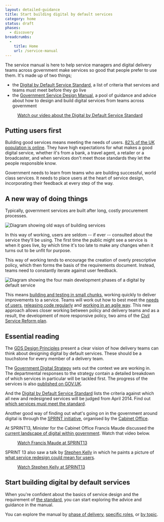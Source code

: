 ```yaml
---
layout: detailed-guidance
title: Start building digital by default services
category: home
status: draft
phases:
  - discovery
breadcrumbs:
  -
    title: Home
    url: /service-manual
---
```


The service manual is here to help service managers and digital delivery teams across government make services so good that people prefer to use them. It's made up of two things;

* the [Digital by Default Service Standard](/service-manual/digital-by-default), a list of criteria that services and teams must meet before they go live
* the [Government Service Design Manual](/service-manual), a pool of guidance and advice about how to design and build digital services from teams across government

<figure class="media-player-wrapper video">
	<a href="https://www.youtube.com/watch?v=RS3krZ1paB4">Watch our video about the Digital by Default Service Standard</a>
</figure>

## Putting users first

Building good services means meeting the needs of users. [82% of the UK population is online](/government/publications/digital-landscape-research). They have high expectations for what makes a good digital service, whether it's from a bank, a travel agent, a retailer or a broadcaster, and when services don't meet those standards they let the people responsible know.

Government needs to learn from teams who are building successful, world class services. It needs to place users at the heart of service design, incorporating their feedback at every step of the way.

## A new way of doing things

Typically, government services are built after long, costly procurement processes.

<img src="/service-manual/assets/images/old-way.png" alt="Diagram showing old ways of building services" />

In this way of working, users are seldom -- if ever -- consulted about the service they'll be using. The first time the public might see a service is when it goes live, by which time it's too late to make any changes when it turns out to be unfit for purpose.

This way of working tends to encourage the creation of overly prescriptive policy, which then forms the basis of the requirements document. Instead, teams need to constantly iterate against user feedback.

<img src="/service-manual/assets/images/DBD_Graph.jpg" alt="Diagram showing the four main development phases of a digital by default service" />

This means [building and testing in small chunks](/service-manual/agile), working quickly to deliver improvements to a service. Teams will work out how to best meet the [needs of users](/service-manual/user-centred-design/user-needs.html), [releasing code regularly](/service-manual/making-software/release-strategies.html) and [working in an agile way](/service-manual/agile). This new approach allows closer working between policy and delivery teams and as a result, the development of more responsive policy, two aims of the [Civil Service Reform plan](http://www.civilservice.gov.uk/wp-content/uploads/2012/06/Civil-Service-Reform-Plan-acc-final.pdf).

## Essential reading

The [GDS Design Principles](/design-principles) present a clear vision of how delivery teams can think about designing digital by default services. These should be a touchstone for every member of a delivery team.

The [Government Digital Strategy](/digitalstrategy) sets out the context we are working in. The departmental responses to the strategy contain a detailed breakdown of which services in particular will be tackled first. The progress of the services is also [published on GOV.UK](https://www.gov.uk/transformation).

And the [Digital by Default Service Standard](/service-manual/digital-by-default) lists the criteria against which all new and redesigned services will be judged from April 2014. Find out [which services must meet the standard](/service-manual/digital-by-default/scope-of-the-standard.html).

Another good way of finding out what's going on in the government around digital is through the [SPRINT initiative](https://gds.blog.gov.uk/sprint-14/), organised by the [Cabinet Office](/government/organisations/cabinet-office).

At SPRINT13, Minister for the Cabinet Office Francis Maude discussed the [current landscape of digital within government](https://www.youtube.com/watch?v=pa07ltj4K4w). Watch that video below.

<figure class="media-player-wrapper video">
  <a href="https://www.youtube.com/watch?v=pa07ltj4K4w">Watch Francis Maude at SPRINT13</a>
</figure>

SPRINT 13 also saw a talk by [Stephen
Kelly](https://www.gov.uk/government/people/stephen-kelly--2) in which he paints a picture of [what service redesign could mean for users](https://www.youtube.com/watch?v=X1A8cg__LpM).

<figure class="media-player-wrapper video">
  <a href="https://www.youtube.com/watch?v=X1A8cg__LpM">Watch Stephen Kelly at SPRINT13</a>
</figure>

## Start building digital by default services

When you're confident about the basics of service design and the requirement of [the standard](/service-manual/digital-by-default), you can start exploring the advice and guidance in the manual.

You can explore the manual by [phase of delivery](/service-manual/phases), [specific roles](/service-manual), or [by topic](/service-manual/browse).
